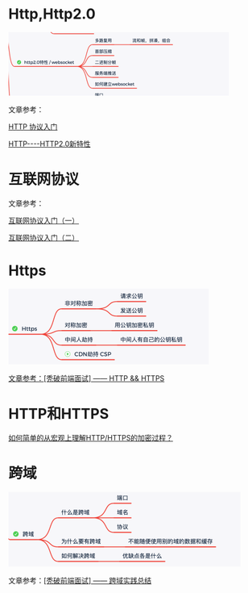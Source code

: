 







# Http,Http2.0

![image-20201028150235262](http/HWiTV7nwz5kGgPC.png)



文章参考：

[HTTP 协议入门](http://www.ruanyifeng.com/blog/2016/08/http.html)

[HTTP----HTTP2.0新特性](https://juejin.im/post/6844903545532071943#heading-1)





# 互联网协议

文章参考：

[互联网协议入门（一）](http://www.ruanyifeng.com/blog/2012/05/internet_protocol_suite_part_i.html)

[互联网协议入门（二）](http://www.ruanyifeng.com/blog/2012/06/internet_protocol_suite_part_ii.html)

# Https

![image-20201028150249027](http/mqkyhbM65UKsBwv.png)



[文章参考：[秃破前端面试] —— HTTP && HTTPS](https://juejin.im/post/6844904029416341512)



# HTTP和HTTPS

[如何简单的从宏观上理解HTTP/HTTPS的加密过程？](https://juejin.cn/post/6844904167023050765)



# 跨域

![image-20201028150430491](http/6LbWD32aYripkqZ.png)

文章参考：[[秃破前端面试] —— 跨域实践总结](https://juejin.im/post/6844904029420519437)





















